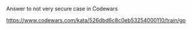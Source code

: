Answer to not very secure case in Codewars

https://www.codewars.com/kata/526dbd6c8c0eb53254000110/train/go